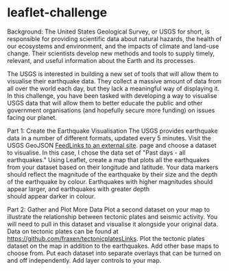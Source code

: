 # leaflet-challenge

Background:
The United States Geological Survey, or USGS for short, is responsible for providing scientific data about natural hazards, the health of our ecosystems and environment, and the impacts of climate and land-use change. Their scientists develop new methods and tools to supply timely, relevant, and useful information about the Earth and its processes.

The USGS is interested in building a new set of tools that will allow them to visualise their earthquake data. They collect a massive amount of data from all over the world each day, but they lack a meaningful way of displaying it. In this challenge, you have been tasked with developing a way to visualise USGS data that will allow them to better educate the public and other government organisations (and hopefully secure more funding) on issues facing our planet.

Part 1: Create the Earthquake Visualisation
      The USGS provides earthquake data in a number of different formats, updated every 5 minutes. Visit the USGS GeoJSON [FeedLinks to an external site](https://earthquake.usgs.gov/earthquakes/feed/v1.0/geojson.php). page        and choose a dataset to visualise. In this case, I chose the data set of "Past days - all earthquakes."
      Using Leaflet, create a map that plots all the earthquakes from your dataset based on their longitude and latitude.
      Your data markers should reflect the magnitude of the earthquake by their size and the depth of the earthquake by colour. Earthquakes with higher magnitudes should appear larger, and earthquakes with greater depth     
      should appear darker in colour.
      
Part 2: Gather and Plot More Data
      Plot a second dataset on your map to illustrate the relationship between tectonic plates and seismic activity. You will need to pull in this dataset and visualise it alongside your original data. Data on tectonic 
      plates can be found at https://github.com/fraxen/tectonicplatesLinks. 
      Plot the tectonic plates dataset on the map in addition to the earthquakes.
      Add other base maps to choose from.
      Put each dataset into separate overlays that can be turned on and off independently.
      Add layer controls to your map.
